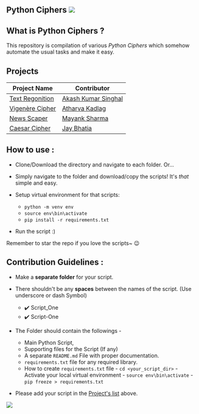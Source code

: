 ## Python Ciphers   [![](https://img.shields.io/badge/Python%20-v3.7%20|%20v3.8-red)](https://www.python.org/downloads/release/python-370/)

## What is Python Ciphers ?
This repository is compilation of various *Python Ciphers* which somehow automate the usual tasks and make it easy.

## Projects

|Project Name | Contributor|
|--|--|
|[Text Regonition](https://github.com/akashksinghal/Python_Ciphers/tree/master/Text-Regonition)| [Akash Kumar Singhal](https://github.com/akashksinghal)|
|[Vigenère Cipher](https://github.com/akashksinghal/Python_Ciphers/tree/master/Vigenère-Cipher)| [Atharva Kadlag](https://github.com/atharvakadlag)|
|[News Scaper](https://github.com/MayankGeek/Python_Ciphers/tree/master/News_Scraper)| [Mayank Sharma](https://github.com/MayankGeek)|
|[Caesar Cipher](https://github.com/akashksinghal/Python_Ciphers/tree/master/caesar-cipher)| [Jay Bhatia](https://github.com/jaybhatia55)|

## How to use :

- Clone/Download the directory and navigate to each folder. Or...
- Simply navigate to the folder and download/copy the scripts! It's *that* simple and easy.
- Setup virtual environment for that scripts:
    - `python -m venv env`
    - `source env\bin\activate`
    - `pip install -r requirements.txt`

- Run the script :)

Remember to star the repo if you love the scripts~ :wink:

## Contribution Guidelines :
- Make a **separate folder** for your script.
- There shouldn't be any **spaces** between the names of the script. (Use underscore or dash Symbol)
	- :heavy_check_mark: Script_One
	- :heavy_check_mark: Script-One

- The Folder should contain the followings -
	- Main Python Script,
	- Supporting files for the Script (If any)
	-  A separate `README.md` File with proper documentation.
    - `requirements.txt` file for any required library.
    - How to create `requirements.txt` file
            - `cd <your_script_dir>`
            - Activate your local virtual environment
                - `source env\bin\activate`
            - `pip freeze > requirements.txt`

- Please add your script in the [Project's list](https://github.com/akashksinghal/Python_Ciphers#Projects) above.

[![](https://img.shields.io/badge/Made%20With%20❤️%20By-@akashksinghal%20and%20@akshat80-red)](https://github.com/akashksinghal/Python_Ciphers)